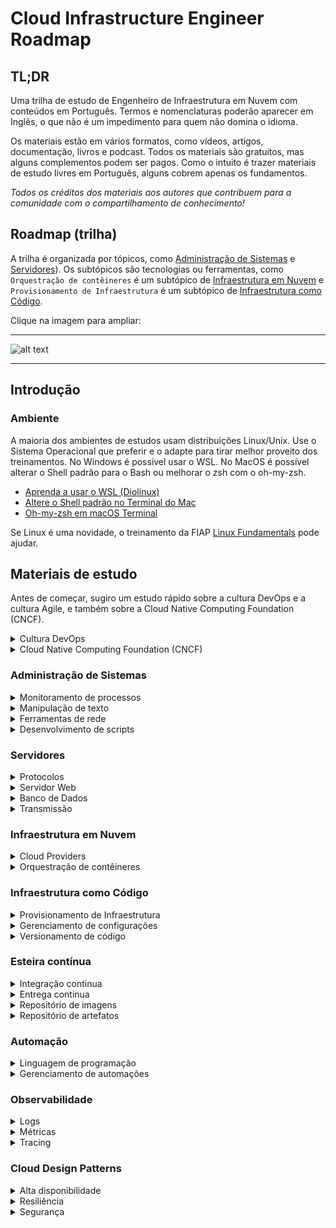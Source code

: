 # Cloud Infrastructure Engineer Roadmap

## TL;DR

Uma trilha de estudo de Engenheiro de Infraestrutura em Nuvem com conteúdos em Português. Termos e nomenclaturas poderão aparecer em Inglês, o que não é um impedimento para quem não domina o idioma.

Os materiais estão em vários formatos, como vídeos, artigos, documentação, livros e podcast. Todos os materiais são gratuitos, mas alguns complementos podem ser pagos.
Como o intuito é trazer materiais de estudo livres em Português, alguns cobrem apenas os fundamentos.

*Todos os créditos dos materiais aos autores que contribuem para a comunidade com o compartilhamento de conhecimento!*

## Roadmap (trilha)

A trilha é organizada por tópicos, como [Administração de Sistemas](https://github.com/therenanlira/cloud-engineer-roadmap#administra%C3%A7%C3%A3o-de-sistemas) e [Servidores](https://github.com/therenanlira/cloud-engineer-roadmap#servidores)). Os subtópicos são tecnologias ou ferramentas, como `Orquestração de contêineres` é um subtópico de [Infraestrutura em Nuvem](https://github.com/therenanlira/cloud-engineer-roadmap#infraestrutura-em-nuvem) e `Provisionamento de Infraestrutura` é um subtópico de [Infraestrutura como Código](https://github.com/therenanlira/cloud-engineer-roadmap#infraestrutura-como-c%C3%B3digo).

Clique na imagem para ampliar:

---

![alt text](https://raw.githubusercontent.com/therenanlira/roadmap-sre-devops/main/cloud-eng-roadmap.png)

---

## Introdução

### Ambiente

A maioria dos ambientes de estudos usam distribuições Linux/Unix.
Use o Sistema Operacional que preferir e o adapte para tirar melhor proveito dos treinamentos.
No Windows é possivel usar o WSL. No MacOS é possível alterar o Shell padrão para o Bash ou melhorar o zsh com o oh-my-zsh.

- [Aprenda a usar o WSL (Diolinux)](https://www.youtube.com/watch?v=o1_E4PBl30s)
- [Altere o Shell padrão no Terminal do Mac](https://support.apple.com/pt-br/guide/terminal/trml113/mac)
- [Oh-my-zsh em macOS Terminal](https://medium.com/@uideveloper/tutorial-descomplicado-para-instalar-oh-my-zsh-no-terminal-do-macos-e-dobrar-a-sua-produtividade-68cd6341f5e)

Se Linux é uma novidade, o treinamento da FIAP [Linux Fundamentals](https://eucapacito.com.br/curso-ec/linux-fundamentos/) pode ajudar.

## Materiais de estudo

Antes de começar, sugiro um estudo rápido sobre a cultura DevOps e a cultura Agile, e também sobre a Cloud Native Computing Foundation (CNCF).

<details><summary>Cultura DevOps</summary><p>

> A cultura DevOps é uma abordagem colaborativa e cultural que busca unir as equipes de desenvolvimento de software (Dev) e operações de TI (Ops) em um processo integrado e contínuo, visando acelerar a entrega de software, melhorar a qualidade dos produtos e aumentar a eficiência operacional.
> O termo "DevOps" combina as palavras "desenvolvimento" e "operações" para destacar a importância da colaboração entre essas duas áreas.
> Práticas e princípios-chave da cultura DevOps incluem a automação de processos, o uso de ferramentas de integração contínua e entrega contínua (CI/CD), a adoção de monitoramento e feedback contínuos, a implementação de testes automatizados e a busca por melhorias contínuas em todo o processo de desenvolvimento e implantação.

- Treinamento: [[FIAP] DevOps & Agile Culture](https://eucapacito.com.br/curso-ec/devops-agile-culture)

*OBS: os capítulos 1 e 2 apresentam a cultura DevOps, os capítulos seguintes apresentam a cultura Agile, que pode ser pulado caso queira focar apenas no tópico DevOps.*

</details>

<details><summary>Cloud Native Computing Foundation (CNCF)</summary><p>

> A Cloud Native Computing Foundation (CNCF) é uma organização sem fins lucrativos que tem como objetivo impulsionar a adoção e o desenvolvimento de tecnologias nativas da nuvem. Fundada em 2015 pela Linux Foundation, a CNCF fornece uma plataforma neutra para colaboração, padronização e promoção de soluções de código aberto voltadas para ambientes de nuvem.
> A CNCF é conhecida principalmente por seu projeto de orquestração de contêineres chamado Kubernetes, que se tornou um padrão de fato na indústria para gerenciar aplicativos em escala na nuvem. Além disso, a CNCF abriga uma variedade de outros projetos de código aberto relacionados, incluindo o Prometheus para monitoramento, o Envoy para proxy de serviços e o Fluentd para coleta e análise de logs, entre muitos outros.

- Oficial: [Cloud Native Computing Foundation](https://www.cncf.io/)
- Vídeo: [[IBM] O que é o Cloud Native](https://youtu.be/fp9_ubiKqFU)

</details>

### Administração de Sistemas

<details><summary>Monitoramento de processos</summary><p>

Um resumo do que é monitoramento de processos feito pelo ChatGPT:

> O monitoramento de processos é essencial para entender o desempenho do sistema, identificar gargalos, solucionar problemas e otimizar o uso de recursos. Ele desempenha um papel importante na administração de servidores, ambientes de produção e infraestrutura de TI em geral.

As principais ferramentas para monitoramento são `ps`, `top`, `htop`, e `kill`.

- Vídeo: [[LINUXtips] Gerenciamento de Processos Linux - ps, top, htop, kill](https://youtube.com/playlist?list=PLf-O3X2-mxDlx6sRx2WB-xv3Q9YHJ23ZN)

</details>

<details><summary>Manipulação de texto</summary><p>

Um resumo do que é a manipulação de texto feito pelo ChatGPT:

> A manipulação de texto em Linux refere-se à capacidade de processar e transformar dados de texto usando uma variedade de comandos e utilitários disponíveis no sistema operacional Linux. Essas ferramentas permitem realizar tarefas como busca, filtragem, substituição, formatação e processamento de arquivos de texto de maneira eficiente e automatizada.

Para um maior entendimento em como elas funcionam, use o comando [`man`](https://www.linuxforce.com.br/comandos-linux/comandos-linux-comando-man/) ou o comando [`tldr`](https://github.com/tldr-pages/tldr).

- `awk` - Uma linguagem de programação projetada para processamento de texto e normalmente usada como uma ferramenta de extração e relatórios de dados.
- `sed` - Um editor de fluxo para filtrar e transformar texto.
- `grep` - Um utilitário de linha de comando para pesquisar conjuntos de dados de texto simples para linhas que correspondem a uma expressão regular.
- `sort` - Um utilitário de linha de comando para classificar linhas de arquivos de texto.
- `cut` - Um utilitário de linha de comando para cortar seções de cada linha de arquivos.
- `uniq` - Um utilitário de linha de comando para relatar ou omitir linhas repetidas.
- `cat` - Um utilitário de linha de comando para concatenar arquivos e imprimir na saída padrão.
- `echo` - Um utilitário de linha de comando para exibir uma linha de texto.
- `fmt` - Um utilitário de linha de comando para formatação de texto ideal e simples.
- `tr` - Um utilitário de linha de comando para traduzir ou excluir caracteres.
- `nl` - Um utilitário de linha de comando para numerar linhas de arquivos.
- `wc` - Um utilitário de linha de comando para imprimir contagens de novas linhas, palavras e bytes para arquivos.

</details>

<details><summary>Ferramentas de rede</summary><p>

Um resumo do que são as ferramentas de rede feito pelo ChatGPT:

> As ferramentas de rede são conjuntos de utilitários e comandos disponíveis para gerenciar e diagnosticar redes em sistemas operacionais baseados em Linux. Essas ferramentas permitem aos administradores e usuários monitorar, configurar, solucionar problemas e interagir com redes de computadores.

Para um maior entendimento em como elas funcionam, use o comando [`man`](https://www.linuxforce.com.br/comandos-linux/comandos-linux-comando-man/) ou o comando [`tldr`](https://github.com/tldr-pages/tldr).

- `traceroute` - Rastreia a rota feita por pacotes em uma rede IP.
- `ping` - Envia pacotes de solicitação de eco para um host para testar a conexão com a Internet.
- `mtr` - Combina a funcionalidade de traceroute e ping em uma única ferramenta de diagnóstico.
- `nmap` - Verifica hosts em busca de portas abertas.
- `netstat` - Exibe conexões de rede, tabelas de roteamento, estatísticas de interface, conexões de mascarada e associações multicast.
- `ufw` e `firewalld` - Ferramenta de gerenciamento de Firewall.
- `iptables` e `nftables` - Ferramenta de gerenciamento de Firewall.
- `tcpdump` - Despeja o tráfego em uma rede.
- `dig` - Utilitário de pesquisa de DNS.
- `scp` - Cópia segura.

</details>

<details>
<summary>Desenvolvimento de scripts</summary>
<p>

- Um resumo do que é bash scripting feito pelo ChatGPT:

> Bash scripting é a prática de escrever scripts ou programas utilizando a linguagem de script Bash, que é uma shell de linha de comando amplamente usada em sistemas operacionais baseados em Unix, como Linux. O Bash scripting permite automatizar tarefas repetitivas, executar sequências de comandos, criar scripts complexos e personalizar a interação com o sistema operacional.

Desenvolver scripts bash requer um editor de texto. Pode ser usada a IDE [`VS Code`](https://code.visualstudio.com/) ou um editor de texto para o Shell, como o [`VIM`](https://www.vim.org/) ou [`NANO`](https://www.nano-editor.org/)

- Vídeo: [[debxp] Curso Básico de Bash](https://youtube.com/playlist?list=PLXoSGejyuQGpf4X-NdGjvSlEFZhn2f2H7)
- Vídeo: [[LINUXtips] Agendar um Job de Primeira no Crontab](https://youtu.be/jVM8Y97dLik)

</details>

### Servidores

<details><summary>Protocolos</summary><p>

Um resumo do que são os protocolos feito pelo ChatGPT:

> Os protocolos de rede são conjuntos de regras e formatos padronizados que governam a comunicação entre dispositivos em uma rede de computadores. Cada protocolo define como os dados devem ser transmitidos, organizados e interpretados entre os dispositivos.

- FTP (File Transfer Protocol): É um protocolo usado para transferir arquivos entre sistemas em uma rede. Permite o upload e download de arquivos de um computador remoto para um computador local ou vice-versa.

- HTTP (Hypertext Transfer Protocol): É o protocolo usado para transferir dados entre um cliente (geralmente um navegador) e um servidor na World Wide Web. É amplamente utilizado para acessar sites, enviar solicitações e receber respostas, como carregar páginas da web.

- HTTPS (Hypertext Transfer Protocol Secure): É uma extensão do HTTP que utiliza criptografia SSL/TLS para fornecer uma conexão segura e criptografada entre um cliente e um servidor. É usado em sites que requerem segurança, como transações financeiras e autenticação.

- SSL (Secure Sockets Layer): É um protocolo de segurança legado usado para estabelecer uma conexão criptografada entre um cliente e um servidor. Foi amplamente substituído pelo TLS.

- TLS (Transport Layer Security): É o sucessor do SSL e é usado para fornecer segurança em comunicações pela Internet. Ele criptografa os dados transmitidos entre os dispositivos para proteger a confidencialidade e integridade das informações.

- DNS (Domain Name System): É um protocolo usado para traduzir nomes de domínio em endereços IP. Ele permite que os usuários acessem sites digitando um nome de domínio, em vez de ter que memorizar o endereço IP numérico correspondente.

- SSH (Secure Shell): É um protocolo que permite a conexão segura a dispositivos remotos em uma rede. Ele fornece autenticação e criptografia para proteger as comunicações, sendo amplamente utilizado para acesso remoto a servidores e transferência segura de arquivos.

</details>

<details><summary>Servidor Web</summary><p>

Um resumo do que é o Servidor Web Nginx feito pelo ChatGPT:

> Nginx é um servidor web de alto desempenho, conhecido por sua escalabilidade e eficiência. Ele é usado para hospedar sites estáticos ou dinâmicos, além de servir como proxy reverso para balanceamento de carga, cache e manipulação de solicitações HTTP. O Nginx também pode ser usado como servidor de arquivos estáticos ou como proxy para servidores de aplicativos.

- Oficial: [Nginx Documentation](https://nginx.org/en/docs/)
- Vídeo: [[CoffOps] Forma fácil e correta de instalar o Nginx no Ubuntu 20.04](https://youtube.com/watch?v=hn17w828I-w)

</details>

<details><summary>Banco de Dados</summary><p>

Um resumo do que é Banco de Dados Redis feito pelo ChatGPT:

> Redis é um banco de dados em memória de código aberto, que também pode ser visto como um servidor de armazenamento de chave-valor. Ele é projetado para fornecer alta velocidade e baixa latência, sendo amplamente utilizado como um cache distribuído, armazenamento de sessão, fila de mensagens e muito mais. O Redis também suporta estruturas de dados avançadas, como listas, conjuntos, hashes e sorted sets.

- Vídeo: [[Filipe Morelli Developer] Curso de Redis](https://youtube.com/playlist?list=PLWhiA_CuQkbA_nmwPvjxVUr4XucYUrYXi)

</details>

<details><summary>Transmissão</summary><p>

Um resumo do que é o Kafka feito pelo ChatGPT:

> Kafka é uma plataforma de streaming (transmissão) distribuída, projetada para lidar com o processamento em tempo real de fluxos de dados. Ele funciona como um sistema de mensagens de alto desempenho e armazena fluxos de eventos em tópicos. O Kafka é usado para casos de uso de streaming e enfileiramento, como ingestão de dados, processamento de eventos em tempo real, integração de sistemas e criação de pipelines de dados.

- Vídeo: [[Escola de Inteligência Artificial] Apache Kafka](https://youtube.com/playlist?list=PLzWDDw1w8cTRsUM3cLMxImrQRv8jrOTP0)  

</details>

### Infraestrutura em Nuvem

<details><summary>Cloud Providers</summary><p>

Um resumo do que é Cloud Providers feito pelo ChatGPT:

> Cloud Providers, ou provedores de nuvem, são empresas que oferecem serviços de computação em nuvem para indivíduos e organizações. Eles fornecem infraestrutura, recursos de computação, armazenamento, serviços de rede e uma variedade de outros serviços na forma de plataformas baseadas em nuvem.

Escolha um provedor de nuvem e foque os estudos neste. O importante nesse passo é aprender os fundamentos, a base.

- Oficial: [[Microsoft] Azure AZ-900](https://learn.microsoft.com/pt-br/certifications/azure-fundamentals/)
- Vídeo: [[Canal da Cloud] AZ900 Treinamento Oficial | Microsoft Azure Fundamentals](https://youtube.com/playlist?list=PLz3hnOImntANgM1EyWSGkY4v-7dhWURWt)
- Oficial: [[Amazon] AWS Cloud Practitioner](https://aws.amazon.com/pt/training/learn-about/cloud-practitioner/?la=sec&sec=role)
- Vídeo: [[Zappts] Treinamento AWS Cloud Practitioner](https://youtube.com/playlist?list=PLAOaeiAO8J5mjnEwpSUteXZ9y7cT-K42H)
- Oficial: [[Google] Cloud Engineer Learning Path](https://www.cloudskillsboost.google/journeys/11)
- Vídeo: [[CNS Analytical] Curso Google Cloud Platform](https://youtube.com/playlist?list=PLsyobOqUhktig0DG3mGEesf6wwERmIu91)

</details>

<details><summary>Orquestração de contêineres</summary><p>

Um resumo do que é o Docker e Kubernetes feito pelo ChatGPT:

> Docker é uma plataforma de código aberto que permite a criação, distribuição e execução de aplicativos em contêineres. Contêineres são ambientes isolados que empacotam um aplicativo e suas dependências, garantindo que ele funcione de maneira consistente em qualquer ambiente, desde o desenvolvimento até a produção.
> Kubernetes é uma plataforma de código aberto para orquestração e gerenciamento de contêineres. Ele fornece um ambiente robusto e escalável para implantar, dimensionar e gerenciar aplicativos em contêineres de maneira eficiente.
> Já a orquestração de contêineres é o processo de gerenciar, coordenar e automatizar a implantação, escalabilidade e operações de contêineres em um ambiente distribuído. Alguns exemplos populares de sistemas de orquestração de contêineres incluem o Kubernetes e Apache Mesos.

- Oficial: [docker.com](https://www.docker.com)
- Vídeo: [[LINUXtips] Descomplicando Docker](https://youtube.com/playlist?list=PLf-O3X2-mxDn1VpyU2q3fuI6YYeIWp5rR)

- Oficial: [kubernetes.io](https://kubernetes.io)
- Vídeo: [[Prof. Gustavo Leitão] Kubernetes](https://youtube.com/playlist?list=PLyScRVRVdr6X9ulCNbVAsaggKBabNjELi)
- Vídeo: [[LINUXtips] Multirão Kubernetes](https://youtube.com/playlist?list=PLf-O3X2-mxDli3suNEnRquFyKYdrFLm3t)

</details>

### Infraestrutura como Código

<details><summary>Provisionamento de Infraestrutura</summary><p>

Um resumo do que é Provisionamento de Infraestrutura feito pelo ChatGPT:

> O provisionamento de infraestrutura com Ansible é um processo de automação que permite configurar e provisionar recursos de infraestrutura, como servidores, redes e serviços, de forma rápida, consistente e repetível. O Ansible é uma ferramenta de automação de TI que permite definir e executar tarefas em hosts remotos usando um conjunto declarativo de instruções.

- Oficial: [ansible.com](https://www.ansible.com)
- Vídeo: [[LINUXtips] O Ansible gerenciando seus servidores](https://youtu.be/lqmuUuzA39Q)
- Artigo: [[Álvaro Bacelar] Simplificando o AWX](https://medium.com/@alvarobacelar/simplificando-o-awx-1-6-156237ed7a22)

</details>

<details><summary>Gerenciamento de configurações</summary><p>

Um resumo do que é Gerenciamento de Configurações feito pelo ChatGPT:

> O gerenciamento de configurações com Terraform é uma abordagem para provisionar e gerenciar recursos de infraestrutura usando o Terraform, uma ferramenta de infraestrutura como código (IaC). O Terraform permite definir e controlar de maneira declarativa a infraestrutura necessária para suportar um aplicativo ou serviço, independentemente do provedor de nuvem ou ambiente de implantação.

- Oficial [terraform.io](https://www.terraform.io)
- Vídeo: [[LINUXtips] Descomplicando o Terraform](https://www.youtube.com/live/4FellihAcV8)
- Vídeo: [[LINUXtips] Lucas de Souza - Terraform além do básico](https://www.youtube.com/live/P3aY4_vxzWQ)

</details>

<details><summary>Versionamento de código</summary><p>

- Um resumo do que é Versionamento de código e Git feito pelo ChatGPT:

> O versionamento de código é o processo de controlar e gerenciar as alterações feitas em um projeto de software ao longo do tempo. Ele envolve o uso de sistemas de controle de versão para registrar, acompanhar e organizar as diferentes versões do código-fonte.
> Git é um sistema de controle de versão distribuído amplamente utilizado para rastrear alterações em projetos de desenvolvimento de software. Ele permite que várias pessoas trabalhem em um projeto simultaneamente, gerenciando diferentes versões dos arquivos e facilitando a colaboração entre os membros da equipe.

- Vídeo: [[Bonieky Lacerda] Curso Completo de GIT](https://youtu.be/OuOb1_qADBQ)
- Vídeo: [[LINUXtips] Descomplicando o ArgoCD e o GitOps!](https://youtu.be/TDvA2vAQCF8)
</details>

### Esteira contínua

<details><summary>Integração continua</summary><p>

Um resumo do que é Integração contínua com GitHub Actions feito pelo ChatGPT:

> A Integração Contínua (CI, do inglês Continuous Integration) é uma prática de desenvolvimento de software que envolve a integração frequente e automatizada de código fonte em um repositório compartilhado. Isso é feito por meio de uma esteira contínua (ou pipeline) que executa uma série de etapas automatizadas para verificar a qualidade do código e detectar problemas o mais cedo possível.
> O GitHub Actions é uma ferramenta de automação fornecida pelo GitHub que permite criar e personalizar pipelines de integração contínua diretamente em seu repositório. Com o GitHub Actions, você pode definir fluxos de trabalho (workflows) que serão acionados automaticamente em resposta a eventos específicos, como push de código, criação de pull requests ou programação regular.

- Vídeo: [[dogcode] Github Actions do Zero e na Prática](https://youtu.be/MIVx1qniNKY)

</details>

<details><summary>Entrega continua</summary><p>

Um resumo do que é Entrega continua com Spinnaker feito pelo ChatGPT:

> A Entrega Contínua (CD, do inglês Continuous Delivery) é uma abordagem de desenvolvimento de software que visa entregar as mudanças de código de forma confiável e automatizada para o ambiente de produção. Ela envolve a automação do processo de construção, teste e implantação, permitindo que as equipes entreguem alterações com mais rapidez e frequência.
> O Spinnaker é uma plataforma de orquestração de entrega contínua de código aberto que ajuda a automatizar o fluxo de trabalho de entrega de software. Ele oferece recursos avançados para implantar aplicativos em diferentes ambientes, como nuvens públicas, privadas e híbridas.

- Documentação: [[Spinnaker] Tutorial](https://spinnaker.io/docs/guides/tutorials/)
- Treinamento: [[Google] Como implementar implantações canário com Spinnaker e Istio](https://cloud.google.com/architecture/implementing-canary-deployments?hl=pt-br)

</details>

<details><summary>Repositório de imagens</summary><p>

Um resumo do que é um repositório de imagens feito pelo ChatGPT:

> Um repositório de imagens é um serviço ou plataforma que permite armazenar, organizar e distribuir imagens de contêineres. Essas imagens são usadas para criar e implantar contêineres em ambientes de nuvem, como Kubernetes ou Docker.

- Vídeo: [[Jonathan Baraldi] Aprenda a instalar o Harbor](https://youtu.be/8oxx2n4QQgM)

</details>

<details><summary>Repositório de artefatos</summary><p>

Um resumo do que é um repositório de artefatos feito pelo ChatGPT:

> Um repositório de artefatos é uma ferramenta ou plataforma que permite armazenar, gerenciar e distribuir artefatos de software. Esses artefatos podem incluir pacotes de código-fonte, bibliotecas, componentes, imagens de contêineres, scripts de implantação e outros artefatos relacionados ao desenvolvimento de software.
> O Nexus Repository Manager, comumente referido como Nexus, é um exemplo popular de repositório de artefatos. Ele é amplamente utilizado na comunidade de desenvolvimento de software para gerenciar e organizar artefatos em um ambiente centralizado. O Nexus oferece recursos poderosos para facilitar a colaboração, a rastreabilidade e a distribuição de artefatos.

- Vídeo: [[Codigo Natural] Repositório de artefatos: Aonde guardamos nossos softwares que criamos?](https://youtu.be/xlI0f9XNWzE)

</details>

### Automação

<details><summary>Linguagem de programação</summary><p>

- Um resumo do que é Python feito pelo ChatGPT:

> Uma linguagem de programação é uma forma de comunicação entre humanos e computadores. No contexto da infraestrutura em nuvem, as linguagens de programação desempenham um papel fundamental na automação, provisionamento e gerenciamento de recursos em plataformas de nuvem. Aqui estão algumas aplicações das linguagens de programação na área de infraestrutura em nuvem:

Escolha uma linguagem e foque os estudos nesta. O importante nesse passo é aprender a lógica de programação e os fundamentos, e entender como aplicar desenvolvimento de scripts e aplicações para automatizar tarefas em Infraestrutura.

- Treinamento: [[Diego Mariano] Introdução à linguagem Python](https://www.udemy.com/course/intro_python/)
- Podcast: [[Hipster Talks] Automação com Python](https://youtu.be/s_b79fuuIY4)
- Vídeo: [[Aprenda Go] Aprenda Go](https://youtube.com/playlist?list=PLCKpcjBB_VlBsxJ9IseNxFllf-UFEXOdg)

</details>

<details><summary>Gerenciamento de automações</summary><p>

- Um resumo do que é o Rundeck (um gerenciador de automações) feito pelo ChatGPT:

> Rundeck é uma plataforma de automação de operações e agendamento de tarefas desenvolvida para simplificar e gerenciar fluxos de trabalho complexos em ambientes de TI. Ela fornece uma interface amigável para automatizar e orquestrar tarefas em uma variedade de sistemas, como servidores, nuvens, bancos de dados, aplicativos e muito mais.

- Vídeo: [[LINUXtips] Infra Ágil - Rundeck](https://youtu.be/kE3wxQSMaio)

</details>

### Observabilidade

<details><summary>Logs</summary><p>

Um resumo do que são Logs feito pelo ChatGPT:

> Logs são registros estruturados de eventos que ocorrem em um sistema. Eles fornecem uma visão detalhada de eventos, erros, exceções e outras informações relevantes sobre o funcionamento de um sistema. Os logs geralmente são textuais e contêm informações como data/hora, nível de log, mensagem descritiva e contexto. Eles são usados para solucionar problemas, investigar falhas, rastrear eventos e fornecer auditoria.

Uma das ferramentas mais utilizadas para Logs é o Elasticsearch. Este treinamento do Waldemar Neto abrange várias ferramentas, o que é um ótimo ponto de partida.

- Vídeo: [[Waldemar Neto] Kubernetes: Configurando cluster no Minikube do zero com Elasticsearch + Kibana + APM + Node js](https://youtu.be/CqLB-tBYB2Q)

</details>

<details><summary>Métricas</summary><p>

Um resumo do que é Métricas feito pelo ChatGPT:

> Métricas são medidas quantitativas do desempenho e do comportamento de um sistema. Elas são coletadas em intervalos regulares e fornecem informações numéricas sobre o uso de recursos, a taxa de transferência, o tempo de resposta e outros aspectos importantes de um sistema. As métricas são usadas para monitorar a saúde do sistema, identificar tendências, detectar anomalias e tomar decisões baseadas em dados.

O Prometheus é o mais utilizado quando se fala de métricas para Infraestrutura em contêineres, como Kubernetes.

- Vídeo: [[LINUXtips] Aprenda a monitorar seu cluster Kubernetes](https://youtu.be/BXjLHhMiTmU)

</details>

<details><summary>Tracing</summary><p>

Um resumo do que é Tracing feito pelo ChatGPT:

> O tracing envolve a captura e o registro de informações sobre o fluxo de uma solicitação ou transação ao longo de um sistema distribuído. Ele rastreia o caminho percorrido por uma solicitação à medida que atravessa diferentes componentes e serviços. O tracing permite identificar gargalos de desempenho, analisar latências, entender a sequência de eventos e otimizar o tempo de resposta de uma solicitação complexa.

Nesse subtópico, temos duas ferramentas muito utilizadas, o Dynatrace e o Datadog.

O Dynatrace tem uma área de treinamento chamada Dynatrace University, que está apenas em inglês e requer um contrato corporativo. Para este, temos um treinamento da FNC Solutions e a página oficial documentação.

Já o Datadog tem uma área de treinamento livre, mas também apenas em inglês. Em português temos o vídeo do Douglas Mugnos que traz uma introdução sobre esta ferramenta.

- Documentação: [Welcome to Dynatrace Documentation](https://www.dynatrace.com/support/help)
- Oficial: [Dynatrace University](https://www.dynatrace.com/dynatrace-university/)
- Vídeo: [[FNC Solutions] Dynatrace](https://youtube.com/playlist?list=PLP6PnrFnAWF5xvF4Cyz_0eSStFprk96Ez)
- Oficial: [Datadog Learning Paths](https://learn.datadoghq.com/pages/learning-paths)
- Vídeo [[Douglas Mugnos] Saiba o que é e como usar o Datadog](https://youtu.be/4HVPWzhNE8k)

</details>

### Cloud Design Patterns

<details><summary>Alta disponibilidade</summary><p>

Um resumo do que é Cloud Design Patterns e a Alta Disponibilidade feito pelo ChatGPT:

> Cloud Design Patterns são padrões arquiteturais que foram projetados para ajudar a criar aplicativos e sistemas escaláveis, resilientes e seguros em ambientes de nuvem.
> Padrão de Disponibilidade Geográfica: Envolve a implantação de aplicativos em várias regiões geográficas para fornecer alta disponibilidade e tolerância a falhas.
> Padrão de Balanceamento de Carga: Distribui o tráfego de entrada entre vários recursos computacionais para melhorar a disponibilidade e a capacidade de resposta.
> Padrão de Escala Automática: Permite que os recursos do sistema sejam dimensionados automaticamente com base na demanda, garantindo a disponibilidade e o desempenho adequados.
> Padrão de Cluster de Servidores: Agrupa servidores em um cluster para fornecer alta disponibilidade e equilíbrio de carga

</details>

<details><summary>Resiliência</summary><p>

Um resumo do que é Cloud Design Patterns e a Resiliência feito pelo ChatGPT:

> Cloud Design Patterns são padrões arquiteturais que foram projetados para ajudar a criar aplicativos e sistemas escaláveis, resilientes e seguros em ambientes de nuvem.
> Padrão de Failover: Fornece uma estratégia para mudar automaticamente para um sistema de backup ou alternativo em caso de falha do sistema principal.
> Padrão de Replicação de Dados: Replica dados em várias localizações para garantir a disponibilidade contínua e a recuperação de falhas.
> Padrão de Monitoramento e Auto-recuperação: Monitora constantemente o estado do sistema e toma medidas automáticas para recuperar-se de falhas ou degradação de desempenho.
> Padrão de Particionamento de Dados: Divide grandes conjuntos de dados em partições menores para melhorar o desempenho e a tolerância a falhas.

</details>

<details><summary>Segurança</summary><p>

Um resumo do que é Cloud Design Patterns e a Resiliência feito pelo ChatGPT:

> Cloud Design Patterns são padrões arquiteturais que foram projetados para ajudar a criar aplicativos e sistemas escaláveis, resilientes e seguros em ambientes de nuvem.
> Padrão de Perímetro de Segurança: Estabelece uma camada de proteção em torno do sistema para filtrar e controlar o acesso de entrada e saída.
> Padrão de Autenticação e Autorização: Implementa mecanismos de autenticação e autorização para controlar o acesso aos recursos do sistema.
> Padrão de Comunicação Segura: Usa protocolos de comunicação seguros, como SSL/TLS, para proteger a transferência de dados entre os componentes do sistema.
> Padrão de Armazenamento Seguro: Aplica medidas de segurança para proteger os dados armazenados, como criptografia de dados em repouso.

</details>
